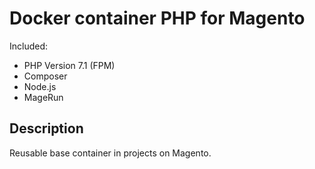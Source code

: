 # Docker container PHP for Magento

Included:
 - PHP Version 7.1 (FPM)
 - Composer
 - Node.js
 - MageRun

## Description

Reusable base container in projects on Magento.
